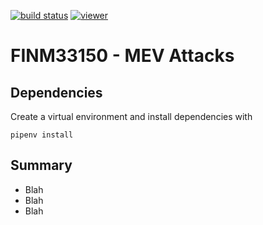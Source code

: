 [![build status](https://github.com/CalebEverett/mev-attacks/actions/workflows/build.yml/badge.svg)](https://github.com/CalebEverett/mev-attacks/actions/workflows/build.yml)
[![viewer](https://img.shields.io/badge/notebook-viewer-blue)](https://calebeverett.github.io/CalebEverett/mev-attacks/)

# FINM33150 - MEV Attacks

## Dependencies

Create a virtual environment and install dependencies with

    pipenv install

## Summary
* Blah
* Blah
* Blah



